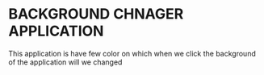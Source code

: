 # BACKGROUND CHNAGER APPLICATION

This application is have few color on which when we click the background of the application will we changed
